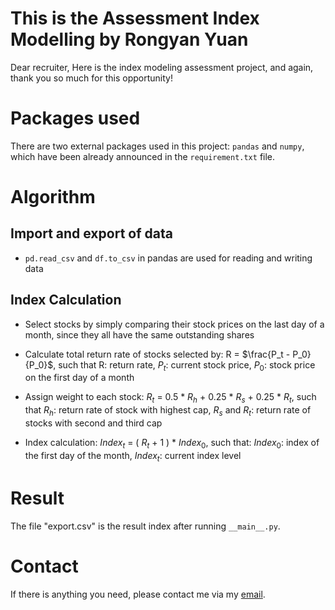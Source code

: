 # This is the Assessment Index Modelling by Rongyan Yuan
Dear recruiter,
Here is the index modeling assessment project, and again, thank you so much for this opportunity!

# Packages used
There are two external packages used in this project: ```pandas``` and ```numpy```, which have been already announced in the ```requirement.txt``` file.

# Algorithm
## Import and export of data
+ ```pd.read_csv``` and ```df.to_csv``` in pandas are used for reading and writing data

## Index Calculation
+ Select stocks by simply comparing their stock prices on the last day of a month, since they all have the same outstanding shares

+ Calculate total return rate of stocks selected by: R = $\frac{P_t - P_0}{P_0}$, such that R: return rate, $P_t$: current stock price, $P_0$: stock price on the first day of a month

+ Assign weight to each stock: $R_t$ = 0.5 * $R_h$ + 0.25 * $R_s$ + 0.25 * $R_t$, such that $R_h$: return rate of stock with highest cap, $R_s$ and $R_t$: return rate of stocks with second and third cap

+ Index calculation: $Index_t$ = ( $R_t$ + 1 ) * $Index_0$, such that: $Index_0$: index of the first day of the month, $Index_t$: current index level

# Result
The file "export.csv" is the result index after running ```__main__.py```.

# Contact
If there is anything you need, please contact me via my [email](mailto:adrianrongyanyun@gmail.com).

